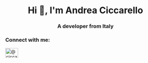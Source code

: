 <h1 align="center">Hi 👋, I'm Andrea Ciccarello</h1>
<h3 align="center">A developer from Italy</h3>

<h3 align="left">Connect with me:</h3>
<p align="left">
<a href="https://twitter.com/@ciccaandre" target="blank"><img align="center" src="https://raw.githubusercontent.com/rahuldkjain/github-profile-readme-generator/master/src/images/icons/Social/twitter.svg" alt="@ciccaandre" height="30" width="40" /></a>
</p>
